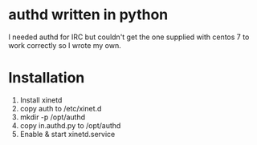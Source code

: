 # authd written in python

I needed authd for IRC but couldn't get the one supplied with centos 7 to work correctly so I wrote my own.

# Installation

1. Install xinetd
2. copy auth to /etc/xinet.d
3. mkdir -p /opt/authd
4. copy in.authd.py to /opt/authd
5. Enable & start xinetd.service
